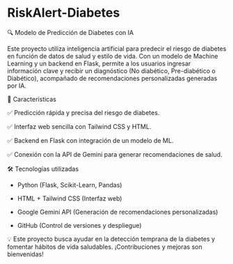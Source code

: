 # RiskAlert-Diabetes

🔍 Modelo de Predicción de Diabetes con IA

Este proyecto utiliza inteligencia artificial para predecir el riesgo de diabetes en función de datos de salud y estilo de vida. Con un modelo de Machine Learning y un backend en Flask, permite a los usuarios ingresar información clave y recibir un diagnóstico (No diabético, Pre-diabético o Diabético), acompañado de recomendaciones personalizadas generadas por IA.

🚀 Características

✅ Predicción rápida y precisa del riesgo de diabetes.

✅ Interfaz web sencilla con Tailwind CSS y HTML.

✅ Backend en Flask con integración de un modelo de ML.

✅ Conexión con la API de Gemini para generar recomendaciones de salud.

🛠 Tecnologías utilizadas

- Python (Flask, Scikit-Learn, Pandas)

- HTML + Tailwind CSS (Interfaz web)

- Google Gemini API (Generación de recomendaciones personalizadas)

- GitHub (Control de versiones y despliegue)


💡 Este proyecto busca ayudar en la detección temprana de la diabetes y fomentar hábitos de vida saludables. ¡Contribuciones y mejoras son bienvenidas!
